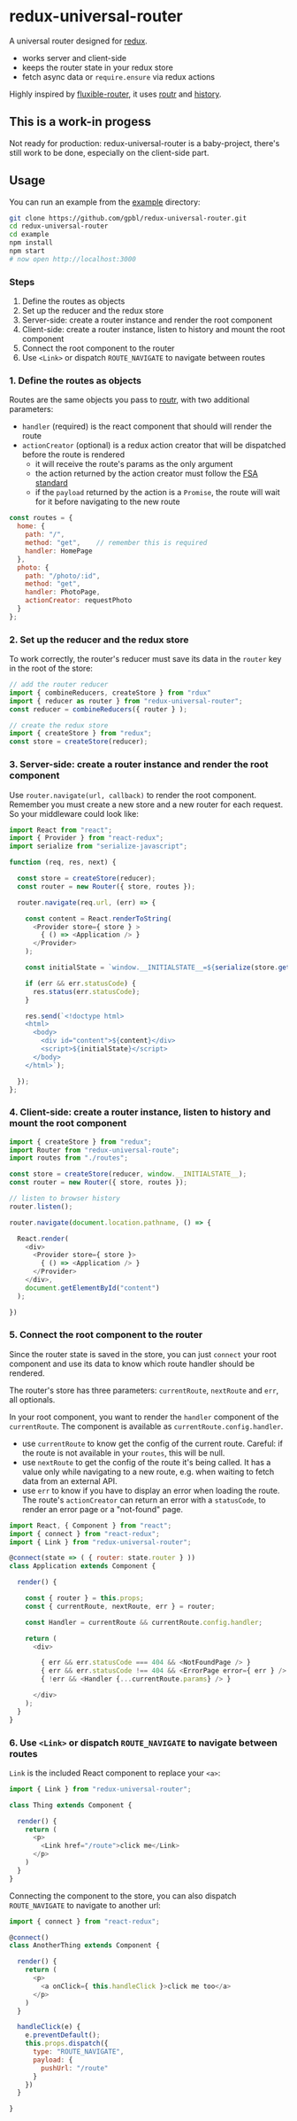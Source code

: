 redux-universal-router
======================

A universal router designed for [redux](http://rackt.github.io/redux/).

* works server and client-side
* keeps the router state in your redux store
* fetch async data or `require.ensure` via redux actions

Highly inspired by [fluxible-router](https://github.com/yahoo/fluxible-router), it uses [routr](https://github.com/yahoo/routr) and [history](history).

## This is a work-in progess

Not ready for production: redux-universal-router is a baby-project, there's still work to be done, especially on the client-side part.

## Usage

You can run an example from the [example](./example) directory:

```bash
git clone https://github.com/gpbl/redux-universal-router.git
cd redux-universal-router
cd example
npm install
npm start
# now open http://localhost:3000
```

### Steps

1. Define the routes as objects
2. Set up the reducer and the redux store
3. Server-side: create a router instance and render the root component
4. Client-side: create a router instance, listen to history and mount the root component
5. Connect the root component to the router
6. Use `<Link>` or dispatch `ROUTE_NAVIGATE` to navigate between routes

### 1. Define the routes as objects

Routes are the same objects you pass to [routr](https://github.com/yahoo/routr), with two additional parameters:

* `handler` (required) is the react component that should will render the route
* `actionCreator` (optional) is a redux action creator that will be dispatched before the route is rendered
  - it will receive the route's params as the only argument
  - the action returned by the action creator must follow the [FSA standard](https://github.com/acdlite/flux-standard-action)
  - if the `payload` returned by the action is a `Promise`, the route will wait for it before navigating to the new route

```js
const routes = {
  home: {
    path: "/",
    method: "get",    // remember this is required
    handler: HomePage
  },
  photo: {
    path: "/photo/:id",
    method: "get",
    handler: PhotoPage,
    actionCreator: requestPhoto
  }
};
```

### 2. Set up the reducer and the redux store

To work correctly, the router's reducer must save its data in the `router` key
in the root of the store:

```js
// add the router reducer
import { combineReducers, createStore } from "rdux"
import { reducer as router } from "redux-universal-router";
const reducer = combineReducers({ router } );

// create the redux store
import { createStore } from "redux";
const store = createStore(reducer);
```

### 3. Server-side: create a router instance and render the root component

Use `router.navigate(url, callback)` to render the root component.
Remember you must create a new store and a new router for each request. So your middleware could look like:

```js
import React from "react";
import { Provider } from "react-redux";
import serialize from "serialize-javascript";

function (req, res, next) {

  const store = createStore(reducer);
  const router = new Router({ store, routes });

  router.navigate(req.url, (err) => {

    const content = React.renderToString(
      <Provider store={ store } >
        { () => <Application /> }
      </Provider>
    );

    const initialState = `window.__INITIALSTATE__=${serialize(store.getState())};`;

    if (err && err.statusCode) {
      res.status(err.statusCode);
    }

    res.send(`<!doctype html>
    <html>
      <body>
        <div id="content">${content}</div>
        <script>${initialState}</script>
      </body>
    </html>`);

  });
};
```

### 4. Client-side: create a router instance, listen to history and mount the root component

```js
import { createStore } from "redux";
import Router from "redux-universal-route";
import routes from "./routes";

const store = createStore(reducer, window.__INITIALSTATE__);
const router = new Router({ store, routes });

// listen to browser history
router.listen();

router.navigate(document.location.pathname, () => {

  React.render(
    <div>
      <Provider store={ store }>
        { () => <Application /> }
      </Provider>
    </div>,
    document.getElementById("content")
  );

})
```

### 5. Connect the root component to the router

Since the router state is saved in the store, you can just `connect` your
root component and use its data to know which route handler should be rendered.

The router's store has three parameters: `currentRoute`, `nextRoute`
and `err`, all optionals.

In your root component, you want to render the `handler` component of the `currentRoute`.
The component is available as `currentRoute.config.handler`.

* use `currentRoute` to know get the config of the current route. Careful: if the route is not available in your `routes`, this will be null.
* use `nextRoute` to get the config of the route it's being called. It has a value only while navigating to a new route, e.g. when waiting to fetch data from an external API.
* use `err` to know if you have to display an error when loading the route. The route's `actionCreator` can return an error with a `statusCode`, to render an error page or a "not-found" page.


```js
import React, { Component } from "react";
import { connect } from "react-redux";
import { Link } from "redux-universal-router";

@connect(state => ( { router: state.router } ))
class Application extends Component {

  render() {

    const { router } = this.props;
    const { currentRoute, nextRoute, err } = router;

    const Handler = currentRoute && currentRoute.config.handler;

    return (
      <div>

        { err && err.statusCode === 404 && <NotFoundPage /> }
        { err && err.statusCode !== 404 && <ErrorPage error={ err } /> }
        { !err && <Handler {...currentRoute.params} /> }

      </div>
    );
  }
}

```

### 6. Use `<Link>` or dispatch `ROUTE_NAVIGATE` to navigate between routes

`Link` is the included React component to replace your `<a>`:

```js
import { Link } from "redux-universal-router";

class Thing extends Component {

  render() {
    return (
      <p>
        <Link href="/route">click me</Link>
      </p>
    )
  }
}
```

Connecting the component to the store, you can also dispatch `ROUTE_NAVIGATE` to
navigate to another url:


```js
import { connect } from "react-redux";

@connect()
class AnotherThing extends Component {

  render() {
    return (
      <p>
        <a onClick={ this.handleClick }>click me too</a>
      </p>
    )
  }

  handleClick(e) {
    e.preventDefault();
    this.props.dispatch({
      type: "ROUTE_NAVIGATE",
      payload: {
        pushUrl: "/route"
      }
    })
  }

}
```
